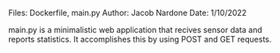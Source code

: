 Files: Dockerfile, main.py
Author: Jacob Nardone
Date: 1/10/2022

main.py is a minimalistic web application that recives sensor data and reports statistics. It accomplishes this by using POST and GET requests.
